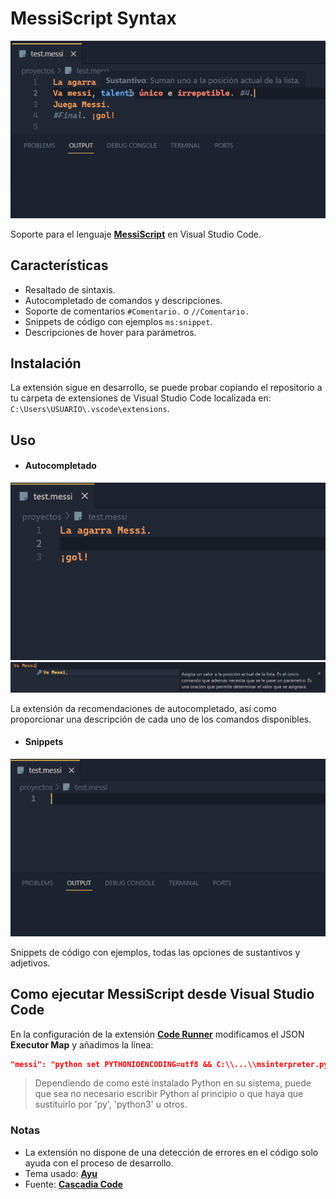 # MessiScript Syntax

![MessiSyntax](img/intro.gif)

Soporte para el lenguaje **[MessiScript](https://github.com/Erawaa/MessiScriptInterpreter)** en Visual Studio Code.

## Características
- Resaltado de sintaxis.
- Autocompletado de comandos y descripciones.
- Soporte de comentarios `#Comentario.` o `//Comentario.`
- Snippets de código con ejemplos `ms:snippet`.
- Descripciones de hover para parámetros.

## Instalación
La extensión sigue en desarrollo, se puede probar copiando el repositorio a tu carpeta de extensiones de Visual Studio Code localizada en: `C:\Users\USUARIO\.vscode\extensions`.

## Uso
- #### Autocompletado
![MessiSyntax](img/autocompletado.gif)
![MessiSyntax](img/descripciones.png)

La extensión da recomendaciones de autocompletado, así como proporcionar una descripción de cada uno de los comandos disponibles.

- #### Snippets
![MessiSyntax](img/snippets.gif)

Snippets de código con ejemplos, todas las opciones de sustantivos y adjetivos.

## Como ejecutar MessiScript desde Visual Studio Code
En la configuración de la extensión **[Code Runner](https://marketplace.visualstudio.com/items?itemName=formulahendry.code-runner)** modificamos el JSON **Executor Map** y añadimos la línea:
```json
"messi": "python set PYTHONIOENCODING=utf8 && C:\\...\\msinterpreter.py"
```
> Dependiendo de como esté instalado Python en su sistema, puede que sea no necesario escribir Python al principio o que haya que sustituirlo por 'py', 'python3' u otros.

### Notas
- La extensión no dispone de una detección de errores en el código solo ayuda con el proceso de desarrollo.
- Tema usado: **[Ayu](https://marketplace.visualstudio.com/items?itemName=teabyii.ayu)**
- Fuente: **[Cascadia Code](https://github.com/microsoft/cascadia-code)**
